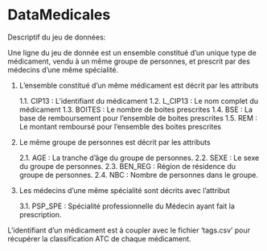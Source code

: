 # DataMedicales


Descriptif du jeu de données:

Une ligne du jeu de donnée est un ensemble constitué d’un unique type de médicament, vendu à un même groupe de personnes, et prescrit par des médecins d’une même spécialité.

1.	L’ensemble constitué d’un même médicament est décrit par les attributs

    1.1.	CIP13 : L’identifiant du médicament
    1.2.	L_CIP13 : Le nom complet du médicament
    1.3.	BOITES : Le nombre de boites prescrites
    1.4.	BSE : La base de remboursement pour l’ensemble de boites prescrites
    1.5.	REM : Le montant remboursé pour l’ensemble des boites prescrites

2.	Le même groupe de personnes est décrit par les attributs

    2.1.	AGE : La tranche d’âge du groupe de personnes.
    2.2.	SEXE : Le sexe du groupe de personnes.
    2.3.	BEN_REG : Région de résidence du groupe de personnes.
    2.4.	NBC : Nombre de personnes dans le groupe.

3.	Les  médecins d’une même spécialité sont décrits avec l’attribut

    3.1.	PSP_SPE : Spécialité professionnelle du Médecin ayant fait la prescription.


L’identifiant d’un médicament est à coupler avec le fichier ‘tags.csv’ pour récupérer la classification ATC de chaque médicament.

